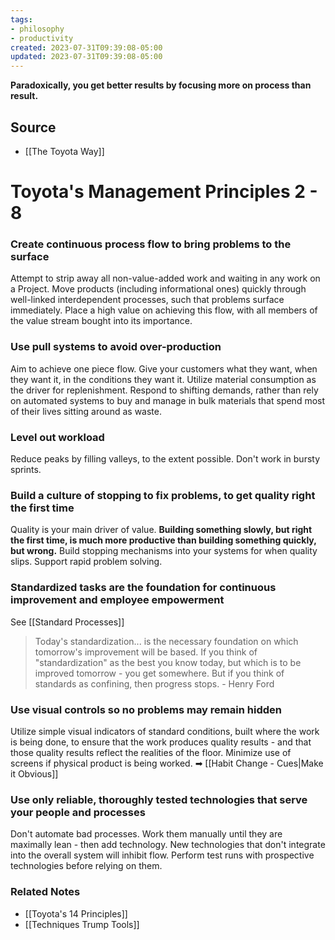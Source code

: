 ```yaml
---
tags:
- philosophy
- productivity
created: 2023-07-31T09:39:08-05:00
updated: 2023-07-31T09:39:08-05:00
---
```

**Paradoxically, you get better results by focusing more on process than result.**

## Source
- [[The Toyota Way]]

# Toyota's Management Principles 2 - 8

### Create continuous process flow to bring problems to the surface

Attempt to strip away all non-value-added work and waiting in any work on a Project. Move products (including informational ones) quickly through well-linked interdependent processes, such that problems surface immediately. Place a high value on achieving this flow, with all members of the value stream bought into its importance.

### Use pull systems to avoid over-production

Aim to achieve one piece flow. Give your customers what they want, when they want it, in the conditions they want it. Utilize material consumption as the driver for replenishment. Respond to shifting demands, rather than rely on automated systems to buy and manage in bulk materials that spend most of their lives sitting around as waste.

### Level out workload

Reduce peaks by filling valleys, to the extent possible. Don't work in bursty sprints.

### Build a culture of stopping to fix problems, to get quality right the first time

Quality is your main driver of value. **Building something slowly, but right the first time, is much more productive than building something quickly, but wrong.** Build stopping mechanisms into your systems for when quality slips. Support rapid problem solving. 

### Standardized tasks are the foundation for continuous improvement and employee empowerment

See [[Standard Processes]] 

> Today's standardization... is the necessary foundation on which tomorrow's improvement will be based. If you think of "standardization" as the best you know today, but which is to be improved tomorrow - you get somewhere. But if you think of standards as confining, then progress stops. - Henry Ford
> 

### Use visual controls so no problems may remain hidden

Utilize simple visual indicators of standard conditions, built where the work is being done, to ensure that the work produces quality results - and that those quality results reflect the realities of the floor. Minimize use of screens if physical product is being worked. ➡ [[Habit Change - Cues|Make it Obvious]]

### Use only reliable, thoroughly tested technologies that serve your people and processes

Don't automate bad processes. Work them manually until they are maximally lean - then add technology. New technologies that don't integrate into the overall system will inhibit flow. Perform test runs with prospective technologies before relying on them. 

### Related Notes
- [[Toyota's 14 Principles]]
- [[Techniques Trump Tools]]